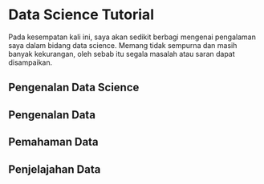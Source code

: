 # Data Science Tutorial

Pada kesempatan kali ini, saya akan sedikit berbagi mengenai pengalaman saya dalam bidang data science. Memang tidak sempurna dan masih banyak kekurangan, oleh sebab itu segala masalah atau saran dapat disampaikan.

## Pengenalan Data Science

## Pengenalan Data

## Pemahaman Data

## Penjelajahan Data
